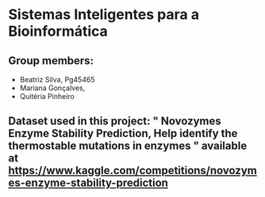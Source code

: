 # Sistemas Inteligentes para a Bioinformática
## Group members:
- Beatriz Silva, Pg45465
- Mariana Gonçalves, 
- Quitéria Pinheiro

## Dataset used in this project: " Novozymes Enzyme Stability Prediction, Help identify the thermostable mutations in enzymes " available at  https://www.kaggle.com/competitions/novozymes-enzyme-stability-prediction
